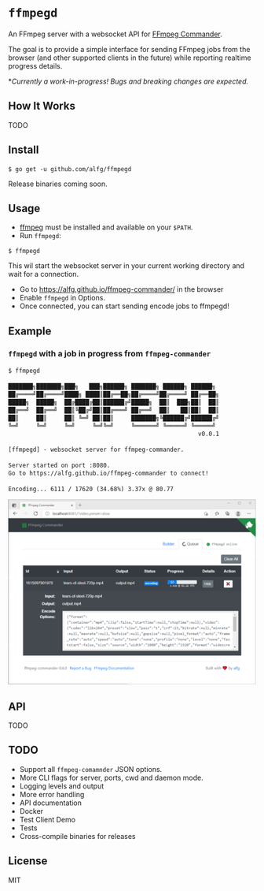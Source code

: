# `ffmpegd`
An FFmpeg server with a websocket API for [FFmpeg Commander](https://github.com/alfg/ffmpeg-commander).

The goal is to provide a simple interface for sending FFmpeg jobs from the browser (and other supported clients in the future) while reporting realtime progress details.

**Currently a work-in-progress! Bugs and breaking changes are expected.*

## How It Works
TODO

## Install
```
$ go get -u github.com/alfg/ffmpegd
```

Release binaries coming soon.

## Usage
* [ffmpeg](https://www.ffmpeg.org/download.html) must be installed and available on your `$PATH`.
* Run `ffmpegd`:
```
$ ffmpegd
```

This wil start the websocket server in your current working directory and wait for a connection.

* Go to https://alfg.github.io/ffmpeg-commander/ in the browser
* Enable `ffmpegd` in Options.
* Once connected, you can start sending encode jobs to ffmpegd!

## Example
### `ffmpegd` with a job in progress from `ffmpeg-commander`
```
$ ffmpegd

███████╗███████╗███╗   ███╗██████╗ ███████╗ ██████╗ ██████╗
██╔════╝██╔════╝████╗ ████║██╔══██╗██╔════╝██╔════╝ ██╔══██╗
█████╗  █████╗  ██╔████╔██║██████╔╝█████╗  ██║  ███╗██║  ██║
██╔══╝  ██╔══╝  ██║╚██╔╝██║██╔═══╝ ██╔══╝  ██║   ██║██║  ██║
██║     ██║     ██║ ╚═╝ ██║██║     ███████╗╚██████╔╝██████╔╝
╚═╝     ╚═╝     ╚═╝     ╚═╝╚═╝     ╚══════╝ ╚═════╝ ╚═════╝
                                                      v0.0.1

[ffmpegd] - websocket server for ffmpeg-commander.

Server started on port :8080.
Go to https://alfg.github.io/ffmpeg-commander to connect!

Encoding... 6111 / 17620 (34.68%) 3.37x @ 80.77
```
![ffmpeg-commander](screenshot.png)

## API
TODO

## TODO
* Support all `ffmpeg-comamnder` JSON options.
* More CLI flags for server, ports, cwd and daemon mode.
* Logging levels and output
* More error handling
* API documentation
* Docker
* Test Client Demo
* Tests
* Cross-compile binaries for releases

## License
MIT
